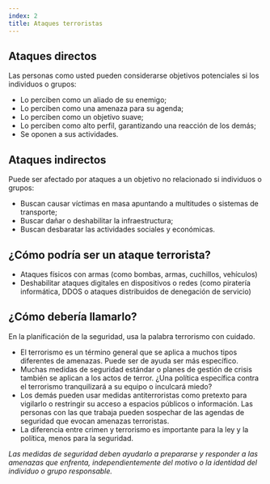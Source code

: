 ```yaml
---
index: 2
title: Ataques terroristas
---
```

## Ataques directos

Las personas como usted pueden considerarse objetivos potenciales si los individuos o grupos:

* Lo perciben como un aliado de su enemigo;
* Lo perciben como una amenaza para su agenda;
* Lo perciben como un objetivo suave;
* Lo perciben como alto perfil, garantizando una reacción de los demás;
* Se oponen a sus actividades.

## Ataques indirectos

Puede ser afectado por ataques a un objetivo no relacionado si individuos o grupos:

* Buscan causar víctimas en masa apuntando a multitudes o sistemas de transporte;
* Buscar dañar o deshabilitar la infraestructura;
* Buscan desbaratar las actividades sociales y económicas.

## ¿Cómo podría ser un ataque terrorista?

* Ataques físicos con armas (como bombas, armas, cuchillos, vehículos)
* Deshabilitar ataques digitales en dispositivos o redes (como piratería informática, DDOS o ataques distribuidos de denegación de servicio)

## ¿Cómo debería llamarlo?

En la planificación de la seguridad, usa la palabra terrorismo con cuidado.

* El terrorismo es un término general que se aplica a muchos tipos diferentes de amenazas. Puede ser de ayuda ser más específico.
* Muchas medidas de seguridad estándar o planes de gestión de crisis también se aplican a los actos de terror. ¿Una política específica contra el terrorismo tranquilizará a su equipo o inculcará miedo?
* Los demás pueden usar medidas antiterroristas como pretexto para vigilarlo o restringir su acceso a espacios públicos o información. Las personas con las que trabaja pueden sospechar de las agendas de seguridad que evocan amenazas terroristas.
* La diferencia entre crimen y terrorismo es importante para la ley y la política, menos para la seguridad.

*Las medidas de seguridad deben ayudarlo a prepararse y responder a las amenazas que enfrenta, independientemente del motivo o la identidad del individuo o grupo responsable.*